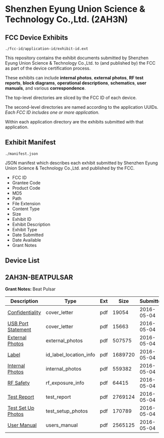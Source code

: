 # Shenzhen Eyung Union Science & Technology Co.,Ltd. (2AH3N)
## FCC Device Exhibits

```
./fcc-id/application-id/exhibit-id.ext
```

This repository contains the exhibit documents submitted by Shenzhen Eyung Union Science & Technology Co.,Ltd. to (and published by) the FCC as part of the device certification process.

These exhibits can include **internal photos**, **external photos**, **RF test reports**, **block diagrams**, **operational descriptions**, **schematics**, **user manuals**, and various **correspondence**.

The top-level directories are sliced by the FCC ID of each device.

The second-level directories are named according to the application UUIDs. *Each FCC ID includes one or more application.*

Within each application directory are the exhibits submitted with that application. 

## Exhibit Manifest

```
./manifest.json
```

JSON manifest which describes each exhibit submitted by Shenzhen Eyung Union Science & Technology Co.,Ltd. and published by the FCC.

- FCC ID
- Grantee Code
- Product Code
- MD5
- Path
- File Extension
- Content Type
- Size
- Exhibit ID
- Exhibit Description
- Exhibit Type
- Date Submitted
- Date Available
- Grant Notes

## Device List
## 2AH3N-BEATPULSAR
**Grant Notes:** Beat Pulsar

| Description | Type | Ext | Size | Submitted | Available |
| ----------- | ---- | --- | ---- | --------- | --------- |
| [Confidentiality](2AH3N-BEATPULSAR/5e0f9b8abb538d0d6f1ae1b8a1a04069/2979239.pdf) | cover_letter | pdf | 19054 | 2016-05-04 | 2016-05-06 |
| [USB Port Statement](2AH3N-BEATPULSAR/5e0f9b8abb538d0d6f1ae1b8a1a04069/2979240.pdf) | cover_letter | pdf | 15663 | 2016-05-04 | 2016-05-06 |
| [External Photos](2AH3N-BEATPULSAR/5e0f9b8abb538d0d6f1ae1b8a1a04069/2979241.pdf) | external_photos | pdf | 507575 | 2016-05-04 | 2016-05-06 |
| [Label](2AH3N-BEATPULSAR/5e0f9b8abb538d0d6f1ae1b8a1a04069/2979243.pdf) | id_label_location_info | pdf | 1689720 | 2016-05-04 | 2016-05-06 |
| [Internal Photos](2AH3N-BEATPULSAR/5e0f9b8abb538d0d6f1ae1b8a1a04069/2979242.pdf) | internal_photos | pdf | 559382 | 2016-05-04 | 2016-05-06 |
| [RF Safety](2AH3N-BEATPULSAR/5e0f9b8abb538d0d6f1ae1b8a1a04069/2979248.pdf) | rf_exposure_info | pdf | 64415 | 2016-05-04 | 2016-05-06 |
| [Test Report](2AH3N-BEATPULSAR/5e0f9b8abb538d0d6f1ae1b8a1a04069/2979247.pdf) | test_report | pdf | 2769124 | 2016-05-04 | 2016-05-06 |
| [Test Set Up Photos](2AH3N-BEATPULSAR/5e0f9b8abb538d0d6f1ae1b8a1a04069/2979246.pdf) | test_setup_photos | pdf | 170789 | 2016-05-04 | 2016-05-06 |
| [User Manual](2AH3N-BEATPULSAR/5e0f9b8abb538d0d6f1ae1b8a1a04069/2979249.pdf) | users_manual | pdf | 2565125 | 2016-05-04 | 2016-05-06 |

